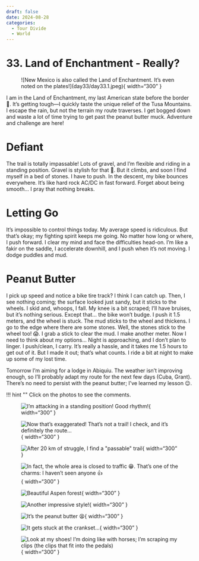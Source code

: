 ```yaml
---
draft: false 
date: 2024-08-28
categories:
  - Tour Divide
  - World
---
```


# 33. Land of Enchantment - Really?

<figure markdown>
![New Mexico is also called the Land of Enchantment. It’s even noted on the plates!](day33/day33.1.jpeg){ width=“300” }
</figure>

I am in the Land of Enchantment, my last American state before the border 💪. It’s getting tough—I quickly taste the unique relief of the Tusa Mountains. I escape the rain, but not the terrain my route traverses. I get bogged down and waste a lot of time trying to get past the peanut butter muck. Adventure and challenge are here!

<!-- more -->

# Defiant

The trail is totally impassable! Lots of gravel, and I’m flexible and riding in a standing position. Gravel is stylish for that 🕺. But it climbs, and soon I find myself in a bed of stones. I have to push. In the descent, my bike bounces everywhere. It’s like hard rock AC/DC in fast forward. Forget about being smooth... I pray that nothing breaks.

# Letting Go

It’s impossible to control things today. My average speed is ridiculous. But that’s okay; my fighting spirit keeps me going. No matter how long or where, I push forward. I clear my mind and face the difficulties head-on. I’m like a fakir on the saddle, I accelerate downhill, and I push when it’s not moving. I dodge puddles and mud.

# Peanut Butter

I pick up speed and notice a bike tire track? I think I can catch up. Then, I see nothing coming; the surface looked just sandy, but it sticks to the wheels. I skid and, whoops, I fall. My knee is a bit scraped; I’ll have bruises, but it’s nothing serious. Except that... the bike won’t budge. I push it 1.5 meters, and the wheel is stuck. The mud sticks to the wheel and thickens. I go to the edge where there are some stones. Well, the stones stick to the wheel too! 😱. I grab a stick to clear the mud. I make another meter. Now I need to think about my options... Night is approaching, and I don’t plan to linger. I push/clean, I carry. It’s really a hassle, and it takes me 1.5 hours to get out of it. But I made it out; that’s what counts. I ride a bit at night to make up some of my lost time.

Tomorrow I’m aiming for a lodge in Abiquiu. The weather isn’t improving enough, so I’ll probably adapt my route for the next few days (Cuba, Grant). There’s no need to persist with the peanut butter; I’ve learned my lesson 😉.

!!! hint ""
    Click on the photos to see the comments.

<figure markdown>

![I’m attacking in a standing position! Good rhythm!](day33/day33.2.jpeg){ width=“300” }

![Now that’s exaggerated! That’s not a trail! I check, and it’s definitely the route...](day33/day33.3.jpeg){ width=“300” }

![After 20 km of struggle, I find a "passable" trail](day33/day33.4.jpeg){ width=“300” }

![In fact, the whole area is closed to traffic 😁. That’s one of the charms: I haven’t seen anyone 👍](day33/day33.5.jpeg){ width=“300” }

![Beautiful Aspen forest](day33/day33.6.jpeg){ width=“300” }

![Another impressive style!](day33/day33.7.jpeg){ width=“300” }

![It’s the peanut butter 😫](day33/day33.8.jpeg){ width=“300” }

![It gets stuck at the crankset...](day33/day33.9.jpeg){ width=“300” }

![Look at my shoes! I’m doing like with horses; I’m scraping my clips (the clips that fit into the pedals)](day33/day33.10.jpeg){ width=“300” }

</figure>
